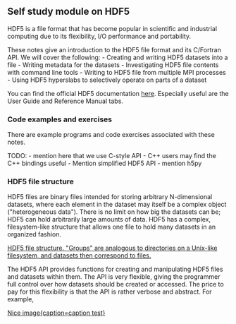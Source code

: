 ## Self study module on HDF5

HDF5 is a file format that has become popular in scientific and industrial computing due to its flexibility, I/O performance and portability.

These notes give an introduction to the HDF5 file format and its C/Fortran API.
We will cover the following:
    - Creating and writing HDF5 datasets into a file
    - Writing metadata for the datasets
    - Investigating HDF5 file contents with command line tools
    - Writing to HDF5 file from multiple MPI processes
    - Using HDF5 hyperslabs to selectively operate on parts of a dataset

You can find the official HDF5 documentation [here](https://support.hdfgroup.org/documentation/hdf5/latest/index.html). Especially useful are the User Guide and Reference Manual tabs.

### Code examples and exercises

There are example programs and code exercises associated with these notes.

TODO:
    - mention here that we use C-style API
    - C++ users may find the C++ bindings useful
    - Mention simplified HDF5 API
    - mention h5py

### HDF5 file structure

HDF5 files are binary files intended for storing arbitrary N-dimensional datasets, where each element in the dataset may itself be a complex object ("heterogeneous data").
There is no limit on how big the datasets can be; HDF5 can hold arbitrarily large amounts of data.
HDF5 has a complex, filesystem-like structure that allows one file to hold many datasets in an organized fashion.

[HDF5 file structure. "Groups" are analogous to directories on a Unix-like filesystem, and datasets then correspond to files.](./img/hdf5_structure.png)

The HDF5 API provides functions for creating and manipulating HDF5 files and datasets within them. The API is very flexible, giving the programmer full control over how datasets should be created or accessed. The price to pay for this flexibility is that the API is rather verbose and abstract. For example,

[Nice image{caption=caption test}](./img/hdf5_dataset.png)